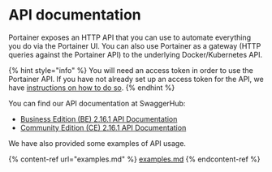 # API documentation

Portainer exposes an HTTP API that you can use to automate everything you do via the Portainer UI. You can also use Portainer as a gateway (HTTP queries against the Portainer API) to the underlying Docker/Kubernetes API.

{% hint style="info" %}
You will need an access token in order to use the Portainer API. If you have not already set up an access token for the API, we have [instructions on how to do so](access.md).
{% endhint %}

You can find our API documentation at SwaggerHub:

* [Business Edition (BE) 2.16.1 API Documentation](https://app.swaggerhub.com/apis/portainer/portainer-ee/2.16.1)
* [Community Edition (CE) 2.16.1 API Documentation](https://app.swaggerhub.com/apis/portainer/portainer-ce/2.16.1)

We have also provided some examples of API usage.

{% content-ref url="examples.md" %}
[examples.md](examples.md)
{% endcontent-ref %}

